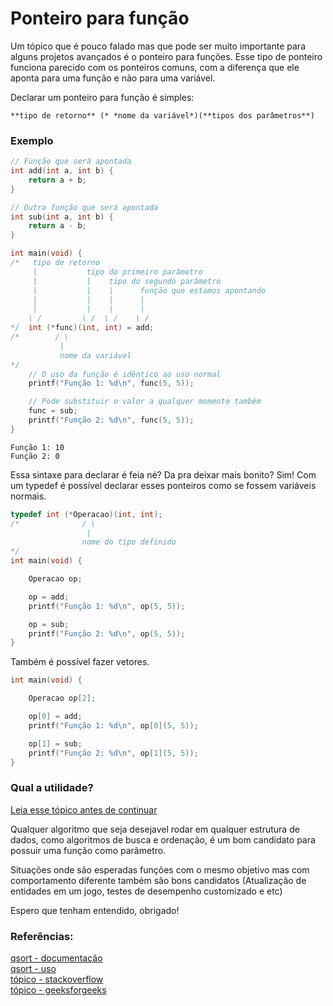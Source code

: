 # Ponteiro para função

Um tópico que é pouco falado mas que pode ser muito importante para alguns projetos avançados é o ponteiro para funções. Esse tipo de ponteiro funciona parecido com os ponteiros comuns, com a diferença que ele aponta para uma função e não para uma variável.

Declarar um ponteiro para função é simples:

`**tipo de retorno** (* *nome da variável*)(**tipos dos parâmetros**)`

### Exemplo

```c
// Função que será apontada
int add(int a, int b) {
    return a + b;
}

// Outra função que será apontada
int sub(int a, int b) {
    return a - b;
}

int main(void) {
/*   tipo de retorno
     |           tipo do primeiro parâmetro
     |           |    tipo do segundo parâmetro
     |           |    |      função que estamos apontando
     |           |    |      |
     |           |    |      |
    \ /         \ /  \ /    \ /
*/  int (*func)(int, int) = add;
/*        / \
           |
           nome da variável
*/
    // O uso da função é idêntico ao uso normal
    printf("Função 1: %d\n", func(5, 5));

    // Pode substituir o valor a qualquer momento também
    func = sub;
    printf("Função 2: %d\n", func(5, 5));
}
```

```
Função 1: 10
Função 2: 0
```

Essa sintaxe para declarar é feia né? Da pra deixar mais bonito? Sim! Com um typedef é possível declarar esses ponteiros como se fossem variáveis normais.
```c
typedef int (*Operacao)(int, int);
/*              / \
                 |
                nome do tipo definido
*/
int main(void) {

    Operacao op;

    op = add;
    printf("Função 1: %d\n", op(5, 5));

    op = sub;
    printf("Função 2: %d\n", op(5, 5));
}
```

Também é possível fazer vetores.
```c
int main(void) {

    Operacao op[2];

    op[0] = add;
    printf("Função 1: %d\n", op[0](5, 5));

    op[1] = sub;
    printf("Função 2: %d\n", op[1](5, 5));
}
```

### Qual a utilidade?

[Leia esse tópico antes de continuar](./1-1-qsort.md) <br>

Qualquer algoritmo que seja desejavel rodar em qualquer estrutura de dados, como algoritmos de busca e ordenação, é um bom candidato para possuir uma função como parâmetro.

Situações onde são esperadas funções com o mesmo objetivo mas com comportamento diferente também são bons candidatos (Atualização de entidades em um jogo, testes de desempenho customizado e etc)

Espero que tenham entendido, obrigado!

### Referências:
[qsort - documentação](https://www.cplusplus.com/reference/cstdlib/qsort/) <br>
[qsort - uso](https://www.galirows.com.br/meublog/programacao/utilizacao-funcao-qsort/) <br>
[tópico - stackoverflow](https://stackoverflow.com/questions/840501/how-do-function-pointers-in-c-work) <br>
[tópico - geeksforgeeks](https://www.geeksforgeeks.org/function-pointer-in-c/) <br>
